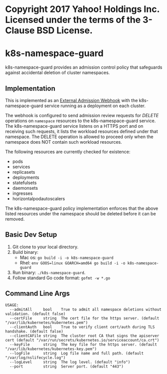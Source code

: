 # Copyright 2017 Yahoo! Holdings Inc. Licensed under the terms of the 3-Clause BSD License.
# k8s-namespace-guard

k8s-namespace-guard provides an admission control policy that safeguards against accidental deletion of cluster namespaces.

## Implementation

This is implemented as an [External Admission Webhook](https://kubernetes.io/docs/admin/extensible-admission-controllers/#external-admission-webhooks) with the k8s-namespace-guard service running as a deployment on each cluster.  

The webhook is configured to send admission review requests for *DELETE* operations on `namespace` resources to the k8s-namespace-guard service. 
The k8s-namespace-guard service listens on a HTTPS port and on receiving such requests, it lists the workload resources defined under that namespace.
The DELETE operation is allowed to proceed only when the namespace does NOT contain such workload resources.

The following resources are currently checked for existence:
- pods
- services
- replicasets
- deployments
- statefulsets
- daemonsets
- ingresses
- horizontalpodautoscalers

The k8s-namespace-guard policy implementation enforces that the above listed resources under the namespace should be deleted before it can be removed.   

## Basic Dev Setup

1. Git clone to your local directory.
2. Build binary:
    - Mac os: `go build -i -o k8s-namespace-guard`
    - Rhel: `env GOOS=linux GOARCH=amd64 go build -i -o k8s-namespace-guard`
3. Run binary: `./k8s-namespace-guard`.
4. Follow standard Go code format: `gofmt -w *.go`

## Command Line Args

```
USAGE:
  --admitAll     bool    True to admit all namespace deletions without validation. (default false)
  --certFile     string  The cert file for the https server. (default "/var/lib/kubernetes/kubernetes.pem")
  --clientAuth   bool    True to verify client cert/auth during TLS handshake. (default false)
  --clientCAFile string  The cluster root CA that signs the apiserver cert (default "/var/run/secrets/kubernetes.io/serviceaccount/ca.crt")
  --keyFile      string  The key file for the https server. (default "/var/lib/kubernetes/kubernetes-key.pem")
  --logFile      string  Log file name and full path. (default "/var/log/nslifecycle.log")
  --logLevel     string  The log level. (default "info")
  --port         string  Server port. (default "443")
```
